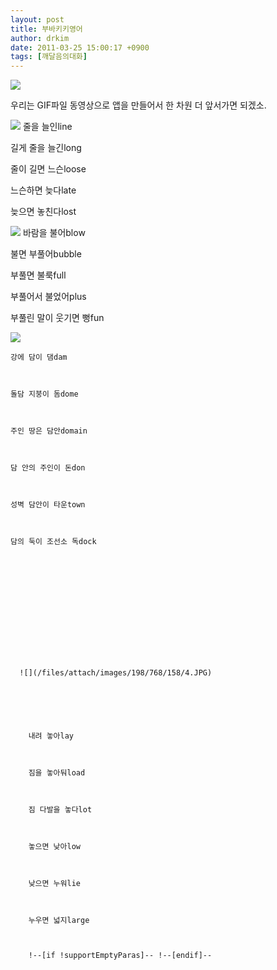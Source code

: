 ```yaml
---
layout: post
title: 부바키키영어
author: drkim
date: 2011-03-25 15:00:17 +0900
tags: [깨달음의대화]
---
```

 ![](/files/attach/images/198/768/158/0.jpg)

  


  


우리는 GIF파일 동영상으로 앱을 만들어서 한 차원 더 앞서가면 되겠소.

  


![](/files/attach/images/198/768/158/1.GIF)
  줄을 늘인line



  길게 줄을 늘긴long



  줄이 길면 느슨loose



  느슨하면 늦다late



  늦으면 놓친다lost




  


  


 ![](/files/attach/images/198/768/158/2.jpg)
  바람을 불어blow



  불면 부풀어bubble



  부풀면 불룩full



  부풀어서 불었어plus



  부풀린 말이 웃기면 뻥fun



  


  ![](/files/attach/images/198/768/158/3.jpg)


  


  


  
    강에 담이 댐dam
  
  
  
    돌담 지붕이 돔dome
  
  
  
    주인 땅은 담안domain
  
  
  
    담 안의 주인이 돈don
  
  
  
    성벽 담안이 타운town
  
  
  
    담의 둑이 조선소 독dock 
    
    
    
    
    
      
    
    
      
    
    
      
    
    
      ![](/files/attach/images/198/768/158/4.JPG)
    
    
      
    
    
      
        내려 놓아lay
      
      
      
        짐을 놓아둬load
      
      
      
        짐 다발을 놓다lot
      
      
      
        놓으면 낮아low
      
      
      
        낮으면 누워lie
      
      
      
        누우면 넓지large
      
      
      
        !--[if !supportEmptyParas]-- !--[endif]--
      
      
      
      
      
      
      
      
      
        
    
  